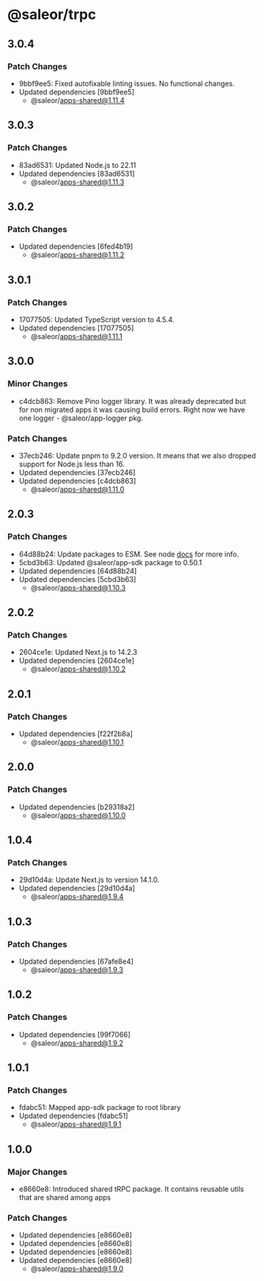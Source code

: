 # @saleor/trpc

## 3.0.4

### Patch Changes

- 9bbf9ee5: Fixed autofixable linting issues. No functional changes.
- Updated dependencies [9bbf9ee5]
  - @saleor/apps-shared@1.11.4

## 3.0.3

### Patch Changes

- 83ad6531: Updated Node.js to 22.11
- Updated dependencies [83ad6531]
  - @saleor/apps-shared@1.11.3

## 3.0.2

### Patch Changes

- Updated dependencies [6fed4b19]
  - @saleor/apps-shared@1.11.2

## 3.0.1

### Patch Changes

- 17077505: Updated TypeScript version to 4.5.4.
- Updated dependencies [17077505]
  - @saleor/apps-shared@1.11.1

## 3.0.0

### Minor Changes

- c4dcb863: Remove Pino logger library. It was already deprecated but for non migrated apps it was causing build errors. Right now we have one logger - @saleor/app-logger pkg.

### Patch Changes

- 37ecb246: Update pnpm to 9.2.0 version. It means that we also dropped support for Node.js less than 16.
- Updated dependencies [37ecb246]
- Updated dependencies [c4dcb863]
  - @saleor/apps-shared@1.11.0

## 2.0.3

### Patch Changes

- 64d88b24: Update packages to ESM. See node [docs](https://nodejs.org/api/esm.html) for more info.
- 5cbd3b63: Updated @saleor/app-sdk package to 0.50.1
- Updated dependencies [64d88b24]
- Updated dependencies [5cbd3b63]
  - @saleor/apps-shared@1.10.3

## 2.0.2

### Patch Changes

- 2604ce1e: Updated Next.js to 14.2.3
- Updated dependencies [2604ce1e]
  - @saleor/apps-shared@1.10.2

## 2.0.1

### Patch Changes

- Updated dependencies [f22f2b8a]
  - @saleor/apps-shared@1.10.1

## 2.0.0

### Patch Changes

- Updated dependencies [b29318a2]
  - @saleor/apps-shared@1.10.0

## 1.0.4

### Patch Changes

- 29d10d4a: Update Next.js to version 14.1.0.
- Updated dependencies [29d10d4a]
  - @saleor/apps-shared@1.9.4

## 1.0.3

### Patch Changes

- Updated dependencies [67afe8e4]
  - @saleor/apps-shared@1.9.3

## 1.0.2

### Patch Changes

- Updated dependencies [99f7066]
  - @saleor/apps-shared@1.9.2

## 1.0.1

### Patch Changes

- fdabc51: Mapped app-sdk package to root library
- Updated dependencies [fdabc51]
  - @saleor/apps-shared@1.9.1

## 1.0.0

### Major Changes

- e8660e8: Introduced shared tRPC package. It contains reusable utils that are shared among apps

### Patch Changes

- Updated dependencies [e8660e8]
- Updated dependencies [e8660e8]
- Updated dependencies [e8660e8]
- Updated dependencies [e8660e8]
  - @saleor/apps-shared@1.9.0
